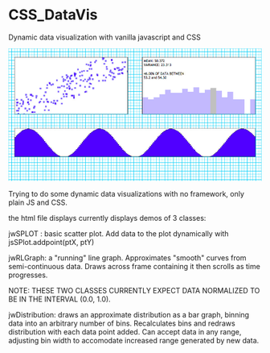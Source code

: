 # CSS_DataVis
Dynamic data visualization with vanilla javascript and CSS

![alt text](jwdv.jpg)

Trying to do some dynamic data visualizations with no framework, only plain JS and CSS. 

the html file displays currently displays demos of 3 classes:

jwSPLOT : basic scatter plot. Add data to the plot dynamically with jsSPlot.addpoint(ptX, ptY)

jwRLGraph: a "running" line graph. Approximates "smooth" curves from semi-continuous data. Draws across frame containing it then scrolls as time progresses. 

NOTE: THESE TWO CLASSES CURRENTLY EXPECT DATA NORMALIZED TO BE IN THE INTERVAL (0.0, 1.0). 

jwDistribution: draws an approximate distribution as a bar graph, binning data into an arbitrary number of bins. Recalculates bins and redraws distribution with each data point added. Can accept data in any range, adjusting bin width to accomodate increased range generated by new data. 
